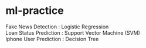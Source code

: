 # ml-practice

Fake News Detection : Logistic Regression <br>
Loan Status Prediction : Support Vector Machine (SVM) <br>
Iphone User Prediction : Decision Tree <br>
